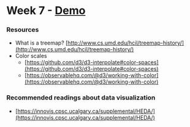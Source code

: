 # Week 7 - [Demo](https://atrg5430-spring-2021.github.io/Week-7/)

### Resources

- What is a treemap? [http://www.cs.umd.edu/hcil/treemap-history/](http://www.cs.umd.edu/hcil/treemap-history/)
- Color scales
    - [https://github.com/d3/d3-interpolate#color-spaces](https://github.com/d3/d3-interpolate#color-spaces)
    - [https://observablehq.com/@d3/working-with-color](https://observablehq.com/@d3/working-with-color)

### Recommended readings about data visualization
- [https://innovis.cpsc.ucalgary.ca/supplemental/HEDA/](https://innovis.cpsc.ucalgary.ca/supplemental/HEDA/)
